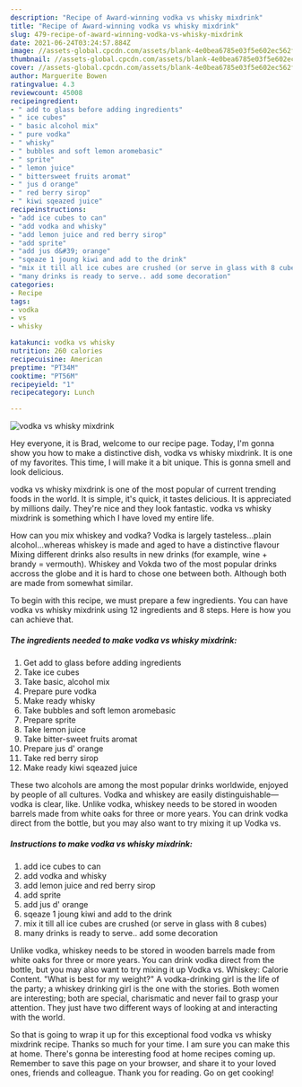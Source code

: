 ```yaml
---
description: "Recipe of Award-winning vodka vs whisky mixdrink"
title: "Recipe of Award-winning vodka vs whisky mixdrink"
slug: 479-recipe-of-award-winning-vodka-vs-whisky-mixdrink
date: 2021-06-24T03:24:57.884Z
image: //assets-global.cpcdn.com/assets/blank-4e0bea6785e03f5e602ec562f230caae08da540cada707380b4fe1bbebba43da.png
thumbnail: //assets-global.cpcdn.com/assets/blank-4e0bea6785e03f5e602ec562f230caae08da540cada707380b4fe1bbebba43da.png
cover: //assets-global.cpcdn.com/assets/blank-4e0bea6785e03f5e602ec562f230caae08da540cada707380b4fe1bbebba43da.png
author: Marguerite Bowen
ratingvalue: 4.3
reviewcount: 45008
recipeingredient:
- " add to glass before adding ingredients"
- " ice cubes"
- " basic alcohol mix"
- " pure vodka"
- " whisky"
- " bubbles and soft lemon aromebasic"
- " sprite"
- " lemon juice"
- " bittersweet fruits aromat"
- " jus d orange"
- " red berry sirop"
- " kiwi sqeazed juice"
recipeinstructions:
- "add ice cubes to can"
- "add vodka and whisky"
- "add lemon juice and red berry sirop"
- "add sprite"
- "add jus d&#39; orange"
- "sqeaze 1 joung kiwi and add to the drink"
- "mix it till all ice cubes are crushed (or serve in glass with 8 cubes)"
- "many drinks is ready to serve.. add some decoration"
categories:
- Recipe
tags:
- vodka
- vs
- whisky

katakunci: vodka vs whisky 
nutrition: 260 calories
recipecuisine: American
preptime: "PT34M"
cooktime: "PT56M"
recipeyield: "1"
recipecategory: Lunch

---
```



![vodka vs whisky mixdrink](//assets-global.cpcdn.com/assets/blank-4e0bea6785e03f5e602ec562f230caae08da540cada707380b4fe1bbebba43da.png)

Hey everyone, it is Brad, welcome to our recipe page. Today, I'm gonna show you how to make a distinctive dish, vodka vs whisky mixdrink. It is one of my favorites. This time, I will make it a bit unique. This is gonna smell and look delicious.

vodka vs whisky mixdrink is one of the most popular of current trending foods in the world. It is simple, it's quick, it tastes delicious. It is appreciated by millions daily. They're nice and they look fantastic. vodka vs whisky mixdrink is something which I have loved my entire life.

How can you mix whiskey and vodka? Vodka is largely tasteless…plain alcohol…whereas whiskey is made and aged to have a distinctive flavour Mixing different drinks also results in new drinks (for example, wine + brandy = vermouth). Whiskey and Vokda two of the most popular drinks accross the globe and it is hard to chose one between both. Although both are made from somewhat similar.


To begin with this recipe, we must prepare a few ingredients. You can have vodka vs whisky mixdrink using 12 ingredients and 8 steps. Here is how you can achieve that.

<!--inarticleads1-->

##### The ingredients needed to make vodka vs whisky mixdrink:

1. Get  add to glass before adding ingredients
1. Take  ice cubes
1. Take  basic, alcohol mix
1. Prepare  pure vodka
1. Make ready  whisky
1. Take  bubbles and soft lemon aromebasic
1. Prepare  sprite
1. Take  lemon juice
1. Take  bitter-sweet fruits aromat
1. Prepare  jus d&#39; orange
1. Take  red berry sirop
1. Make ready  kiwi sqeazed juice


These two alcohols are among the most popular drinks worldwide, enjoyed by people of all cultures. Vodka and whiskey are easily distinguishable—vodka is clear, like. Unlike vodka, whiskey needs to be stored in wooden barrels made from white oaks for three or more years. You can drink vodka direct from the bottle, but you may also want to try mixing it up Vodka vs. 

<!--inarticleads2-->

##### Instructions to make vodka vs whisky mixdrink:

1. add ice cubes to can
1. add vodka and whisky
1. add lemon juice and red berry sirop
1. add sprite
1. add jus d&#39; orange
1. sqeaze 1 joung kiwi and add to the drink
1. mix it till all ice cubes are crushed (or serve in glass with 8 cubes)
1. many drinks is ready to serve.. add some decoration


Unlike vodka, whiskey needs to be stored in wooden barrels made from white oaks for three or more years. You can drink vodka direct from the bottle, but you may also want to try mixing it up Vodka vs. Whiskey: Calorie Content. &#34;What is best for my weight?&#34; A vodka-drinking girl is the life of the party; a whiskey drinking girl is the one with the stories. Both women are interesting; both are special, charismatic and never fail to grasp your attention. They just have two different ways of looking at and interacting with the world. 

So that is going to wrap it up for this exceptional food vodka vs whisky mixdrink recipe. Thanks so much for your time. I am sure you can make this at home. There's gonna be interesting food at home recipes coming up. Remember to save this page on your browser, and share it to your loved ones, friends and colleague. Thank you for reading. Go on get cooking!
